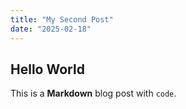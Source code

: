 ```yaml
---
title: "My Second Post"
date: "2025-02-18"
---
```


## Hello World

This is a **Markdown** blog post with `code`.